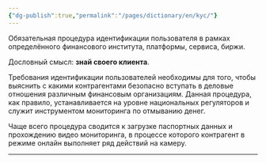 ```yaml
---
{"dg-publish":true,"permalink":"/pages/dictionary/en/kyc/"}
---
```



Обязательная процедура идентификации пользователя в рамках определённого финансового института, платформы, сервиса, биржи.

Дословный смысл: **знай своего клиента**.

Требования идентификации пользователей необходимы для того, чтобы выяснить с какими контрагентами безопасно вступать в деловые отношения различным финансовым организациям. Данная процедура, как правило, устанавливается на уровне национальных регуляторов и служит инструментом мониторинга по отмыванию денег.

Чаще всего процедура сводится к загрузке паспортных данных и прохождению видео мониторинга, в процессе которого контрагент в режиме онлайн выполняет ряд действий на камеру.

---
